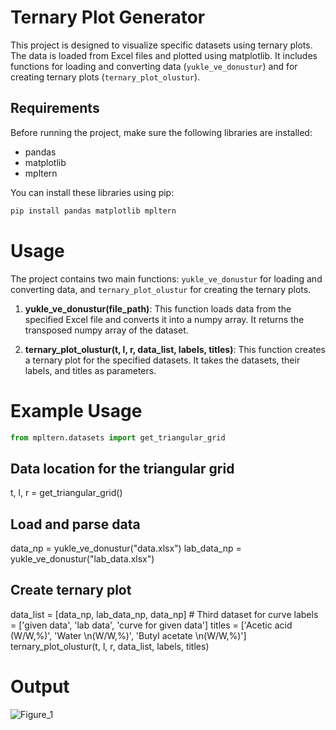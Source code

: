 # Ternary Plot Generator

This project is designed to visualize specific datasets using ternary plots. The data is loaded from Excel files and plotted using matplotlib. It includes functions for loading and converting data (`yukle_ve_donustur`) and for creating ternary plots (`ternary_plot_olustur`).

## Requirements

Before running the project, make sure the following libraries are installed:

- pandas
- matplotlib
- mpltern

You can install these libraries using pip:

```bash
pip install pandas matplotlib mpltern
```

# Usage

The project contains two main functions: `yukle_ve_donustur` for loading and converting data, and `ternary_plot_olustur` for creating the ternary plots.

1. **yukle_ve_donustur(file_path)**: This function loads data from the specified Excel file and converts it into a numpy array. It returns the transposed numpy array of the dataset.

2. **ternary_plot_olustur(t, l, r, data_list, labels, titles)**: This function creates a ternary plot for the specified datasets. It takes the datasets, their labels, and titles as parameters.

# Example Usage

```python
from mpltern.datasets import get_triangular_grid
```
## Data location for the triangular grid
t, l, r = get_triangular_grid()

## Load and parse data
data_np = yukle_ve_donustur("data.xlsx")
lab_data_np = yukle_ve_donustur("lab_data.xlsx")

## Create ternary plot
data_list = [data_np, lab_data_np, data_np]  # Third dataset for curve
labels = ['given data', 'lab data', 'curve for given data']
titles = ['Acetic acid (W/W,%)', 'Water \n(W/W,%)', 'Butyl acetate \n(W/W,%)']
ternary_plot_olustur(t, l, r, data_list, labels, titles)

# Output
![Figure_1](https://github.com/enes-yapici/ternaryPlot/assets/125216116/0df2f2aa-8ea2-430c-b661-0cdd603a9870)

